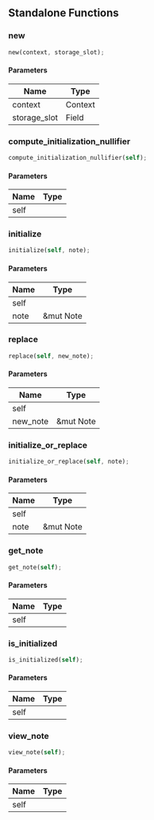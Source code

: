 ## Standalone Functions

### new

```rust
new(context, storage_slot);
```

#### Parameters
| Name | Type |
| --- | --- |
| context | Context |
| storage_slot | Field |

### compute_initialization_nullifier

```rust
compute_initialization_nullifier(self);
```

#### Parameters
| Name | Type |
| --- | --- |
| self |  |

### initialize

```rust
initialize(self, note);
```

#### Parameters
| Name | Type |
| --- | --- |
| self |  |
| note | &mut Note |

### replace

```rust
replace(self, new_note);
```

#### Parameters
| Name | Type |
| --- | --- |
| self |  |
| new_note | &mut Note |

### initialize_or_replace

```rust
initialize_or_replace(self, note);
```

#### Parameters
| Name | Type |
| --- | --- |
| self |  |
| note | &mut Note |

### get_note

```rust
get_note(self);
```

#### Parameters
| Name | Type |
| --- | --- |
| self |  |

### is_initialized

```rust
is_initialized(self);
```

#### Parameters
| Name | Type |
| --- | --- |
| self |  |

### view_note

```rust
view_note(self);
```

#### Parameters
| Name | Type |
| --- | --- |
| self |  |

